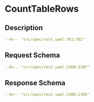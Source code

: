 # CountTableRows

## Description

```yaml
--8<-- "src/spec/rest.yaml:761:762"
```

## Request Schema

```yaml
--8<-- "src/spec/rest.yaml:1369:1387"
```
## Response Schema

```yaml
--8<-- "src/spec/rest.yaml:1388:1395"
```
